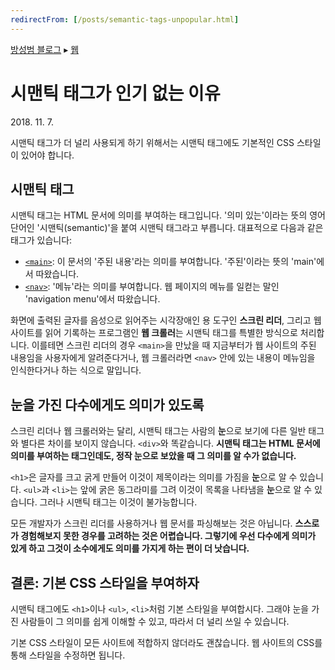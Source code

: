 ```yaml
---
redirectFrom: [/posts/semantic-tags-unpopular.html]
---
```


[방성범 블로그](/README.md) ▸ [웹](/web.md)

# 시맨틱 태그가 인기 없는 이유

<time id="date-published" datetime="2018-11-07">2018. 11. 7.</time>

시맨틱 태그가 더 널리 사용되게 하기 위해서는 시맨틱 태그에도 기본적인 CSS 스타일이 있어야 합니다.

## 시맨틱 태그

시맨틱 태그는 HTML 문서에 의미를 부여하는 태그입니다. '의미 있는'이라는 뜻의 영어 단어인 '시맨틱(semantic)'을 붙여 시맨틱 태그라고 부릅니다. 대표적으로 다음과 같은 태그가 있습니다:

- [`<main>`][main-element]: 이 문서의 '주된 내용'라는 의미를 부여합니다. '주된'이라는 뜻의 'main'에서 따왔습니다.
- [`<nav>`][nav-element]: '메뉴'라는 의미를 부여합니다. 웹 페이지의 메뉴를 일컫는 말인 'navigation menu'에서 따왔습니다.

[main-element]: https://developer.mozilla.org/docs/Web/HTML/Element/main
[nav-element]: https://developer.mozilla.org/docs/Web/HTML/Element/nav

화면에 출력된 글자를 음성으로 읽어주는 시각장애인 용 도구인 **스크린 리더**, 그리고 웹 사이트를 읽어 기록하는 프로그램인 **웹 크롤러**는 시맨틱 태그를 특별한 방식으로 처리합니다. 이를테면 스크린 리더의 경우 `<main>`을 만났을 때 지금부터가 웹 사이트의 주된 내용임을 사용자에게 알려준다거나, 웹 크롤러라면 `<nav>` 안에 있는 내용이 메뉴임을 인식한다거나 하는 식으로 말입니다.

## 눈을 가진 다수에게도 의미가 있도록

스크린 리더나 웹 크롤러와는 달리, 시맨틱 태그는 사람의 **눈**으로 보기에 다른 일반 태그와 별다른 차이를 보이지 않습니다. `<div>`와 똑같습니다. **시맨틱 태그는 HTML 문서에 의미를 부여하는 태그인데도, 정작 눈으로 보았을 때 그 의미를 알 수가 없습니다.**

`<h1>`은 글자를 크고 굵게 만들어 이것이 제목이라는 의미를 가짐을 **눈**으로 알 수 있습니다. `<ul>`과 `<li>`는 앞에 굵은 동그라미를 그려 이것이 목록을 나타냄을 **눈**으로 알 수 있습니다. 그러나 시맨틱 태그는 이것이 불가능합니다.

모든 개발자가 스크린 리더를 사용하거나 웹 문서를 파싱해보는 것은 아닙니다. **스스로가 경험해보지 못한 경우를 고려하는 것은 어렵습니다. 그렇기에 우선 다수에게 의미가 있게 하고 그것이 소수에게도 의미를 가지게 하는 편이 더 낫습니다.**

## 결론: 기본 CSS 스타일을 부여하자

시맨틱 태그에도 `<h1>`이나 `<ul>`, `<li>`처럼 기본 스타일을 부여합시다. 그래야 눈을 가진 사람들이 그 의미를 쉽게 이해할 수 있고, 따라서 더 널리 쓰일 수 있습니다.

기본 CSS 스타일이 모든 사이트에 적합하지 않더라도 괜찮습니다. 웹 사이트의 CSS를 통해 스타일을 수정하면 됩니다.
